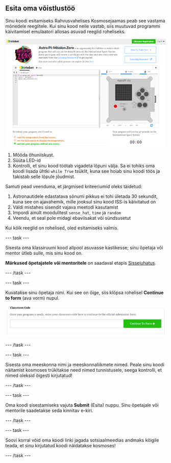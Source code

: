 ## Esita oma võistlustöö

Sinu koodi esitamiseks Rahvusvahelises Kosmosejaamas peab see vastama mõnedele reeglitele. Kui sinu kood neile vastab, siis muutuvad programmi käivitamisel emulaatori allosas asuvad reeglid roheliseks.

![Kinnitamine](images/validation.png)

1. Mõõda õhuniiskust.
2. Süüta LED-id
3. Kontrolli, et sinu kood töötab vigadeta lõpuni välja. Sa ei tohiks oma koodi lisada ühtki `while True` tsüklit, kuna see hoiab sinu koodi töös ja takistab selle lõpule jõudmist.

Samuti pead veenduma, et järgmised kriteeriumid oleks täidetud:

1. Astronautidele edastatava sõnumi pikkus ei tohi ületada 30 sekundit, kuna see on ajavahemik, mille jooksul sinu kood ISS-is käivitatud on
2. Väldi mistahes sisendit vajava meetodi kasutamist
3. Impordi ainult moodulitest `sense_hat`, `time` ja `random`
4. Veendu, et seal pole midagi ebaviisakat või sündsusetut

Kui kõik reeglid on rohelised, oled esitamiseks valmis.

\--- task \---

Sisesta oma klassiruumi kood allpool asuvasse kastikesse; sinu õpetaja või mentor ütleb sulle, mis sinu kood on.

**Märkused õpetajatele või mentoritele** on saadaval etapis [Sissejuhatus](https://projects.raspberrypi.org/en/projects/astro-pi-mission-zero/1).

\--- /task \---

\--- task \---

Kuvatakse sinu õpetaja nimi. Kui see on õige, siis klõpsa rohelisel **Continue to form** (ava vorm) nupul.

![Ava vorm](images/continue-to-form.png)

\--- /task \---

\--- task \---

Sisesta oma meeskonna nimi ja meeskonnaliikmete nimed. Peale sinu koodi näitamist kosmoses trükitakse need nimed tunnistusele, seega kontrolli, et nimed oleksid õigesti kirjutatud!

\--- /task \---

\--- task \---

Oma koodi sisestamiseks vajuta **Submit** (Esita) nuppu. Sinu õpetajale või mentorile saadetakse seda kinnitav e-kiri.

\--- /task \---

\--- task \---

Soovi korral võid oma koodi linki jagada sotsiaalmeedias andmaks kõigile teada, et sinu kirjutatud koodi näidatakse kosmoses!

\--- /task \---